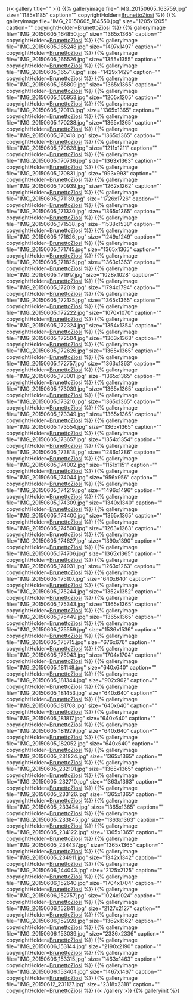 {{< gallery title="" >}}
{{% galleryimage file="IMG_20150605_163759.jpg" size="1185x1185" caption="" copyrightHolder=<a href="brunettoziosi.eu">BrunettoZiosi</a> %}}
{{% galleryimage file="IMG_20150605_164550.jpg" size="1205x1205" caption="" copyrightHolder=<a href="brunettoziosi.eu">BrunettoZiosi</a> %}}
{{% galleryimage file="IMG_20150605_164850.jpg" size="1365x1365" caption="" copyrightHolder=<a href="brunettoziosi.eu">BrunettoZiosi</a> %}}
{{% galleryimage file="IMG_20150605_165248.jpg" size="1497x1497" caption="" copyrightHolder=<a href="brunettoziosi.eu">BrunettoZiosi</a> %}}
{{% galleryimage file="IMG_20150605_165526.jpg" size="1355x1355" caption="" copyrightHolder=<a href="brunettoziosi.eu">BrunettoZiosi</a> %}}
{{% galleryimage file="IMG_20150605_165717.jpg" size="1429x1429" caption="" copyrightHolder=<a href="brunettoziosi.eu">BrunettoZiosi</a> %}}
{{% galleryimage file="IMG_20150605_165809.jpg" size="1365x1365" caption="" copyrightHolder=<a href="brunettoziosi.eu">BrunettoZiosi</a> %}}
{{% galleryimage file="IMG_20150605_165953.jpg" size="1205x1205" caption="" copyrightHolder=<a href="brunettoziosi.eu">BrunettoZiosi</a> %}}
{{% galleryimage file="IMG_20150605_170113.jpg" size="1365x1365" caption="" copyrightHolder=<a href="brunettoziosi.eu">BrunettoZiosi</a> %}}
{{% galleryimage file="IMG_20150605_170238.jpg" size="1365x1365" caption="" copyrightHolder=<a href="brunettoziosi.eu">BrunettoZiosi</a> %}}
{{% galleryimage file="IMG_20150605_170418.jpg" size="1365x1365" caption="" copyrightHolder=<a href="brunettoziosi.eu">BrunettoZiosi</a> %}}
{{% galleryimage file="IMG_20150605_170628.jpg" size="1211x1211" caption="" copyrightHolder=<a href="brunettoziosi.eu">BrunettoZiosi</a> %}}
{{% galleryimage file="IMG_20150605_170736.jpg" size="1363x1363" caption="" copyrightHolder=<a href="brunettoziosi.eu">BrunettoZiosi</a> %}}
{{% galleryimage file="IMG_20150605_170831.jpg" size="993x993" caption="" copyrightHolder=<a href="brunettoziosi.eu">BrunettoZiosi</a> %}}
{{% galleryimage file="IMG_20150605_170939.jpg" size="1262x1262" caption="" copyrightHolder=<a href="brunettoziosi.eu">BrunettoZiosi</a> %}}
{{% galleryimage file="IMG_20150605_171139.jpg" size="1726x1726" caption="" copyrightHolder=<a href="brunettoziosi.eu">BrunettoZiosi</a> %}}
{{% galleryimage file="IMG_20150605_171330.jpg" size="1365x1365" caption="" copyrightHolder=<a href="brunettoziosi.eu">BrunettoZiosi</a> %}}
{{% galleryimage file="IMG_20150605_171538.jpg" size="1538x1538" caption="" copyrightHolder=<a href="brunettoziosi.eu">BrunettoZiosi</a> %}}
{{% galleryimage file="IMG_20150605_171626.jpg" size="1249x1249" caption="" copyrightHolder=<a href="brunettoziosi.eu">BrunettoZiosi</a> %}}
{{% galleryimage file="IMG_20150605_171745.jpg" size="1365x1365" caption="" copyrightHolder=<a href="brunettoziosi.eu">BrunettoZiosi</a> %}}
{{% galleryimage file="IMG_20150605_171825.jpg" size="1363x1363" caption="" copyrightHolder=<a href="brunettoziosi.eu">BrunettoZiosi</a> %}}
{{% galleryimage file="IMG_20150605_171917.jpg" size="1028x1028" caption="" copyrightHolder=<a href="brunettoziosi.eu">BrunettoZiosi</a> %}}
{{% galleryimage file="IMG_20150605_172019.jpg" size="1794x1794" caption="" copyrightHolder=<a href="brunettoziosi.eu">BrunettoZiosi</a> %}}
{{% galleryimage file="IMG_20150605_172125.jpg" size="1365x1365" caption="" copyrightHolder=<a href="brunettoziosi.eu">BrunettoZiosi</a> %}}
{{% galleryimage file="IMG_20150605_172222.jpg" size="1070x1070" caption="" copyrightHolder=<a href="brunettoziosi.eu">BrunettoZiosi</a> %}}
{{% galleryimage file="IMG_20150605_172324.jpg" size="1354x1354" caption="" copyrightHolder=<a href="brunettoziosi.eu">BrunettoZiosi</a> %}}
{{% galleryimage file="IMG_20150605_172504.jpg" size="1363x1363" caption="" copyrightHolder=<a href="brunettoziosi.eu">BrunettoZiosi</a> %}}
{{% galleryimage file="IMG_20150605_172626.jpg" size="1365x1365" caption="" copyrightHolder=<a href="brunettoziosi.eu">BrunettoZiosi</a> %}}
{{% galleryimage file="IMG_20150605_172757.jpg" size="1363x1363" caption="" copyrightHolder=<a href="brunettoziosi.eu">BrunettoZiosi</a> %}}
{{% galleryimage file="IMG_20150605_173001.jpg" size="1365x1365" caption="" copyrightHolder=<a href="brunettoziosi.eu">BrunettoZiosi</a> %}}
{{% galleryimage file="IMG_20150605_173039.jpg" size="1365x1365" caption="" copyrightHolder=<a href="brunettoziosi.eu">BrunettoZiosi</a> %}}
{{% galleryimage file="IMG_20150605_173210.jpg" size="1365x1365" caption="" copyrightHolder=<a href="brunettoziosi.eu">BrunettoZiosi</a> %}}
{{% galleryimage file="IMG_20150605_173349.jpg" size="1365x1365" caption="" copyrightHolder=<a href="brunettoziosi.eu">BrunettoZiosi</a> %}}
{{% galleryimage file="IMG_20150605_173554.jpg" size="1365x1365" caption="" copyrightHolder=<a href="brunettoziosi.eu">BrunettoZiosi</a> %}}
{{% galleryimage file="IMG_20150605_173657.jpg" size="1354x1354" caption="" copyrightHolder=<a href="brunettoziosi.eu">BrunettoZiosi</a> %}}
{{% galleryimage file="IMG_20150605_173818.jpg" size="1286x1286" caption="" copyrightHolder=<a href="brunettoziosi.eu">BrunettoZiosi</a> %}}
{{% galleryimage file="IMG_20150605_174002.jpg" size="1151x1151" caption="" copyrightHolder=<a href="brunettoziosi.eu">BrunettoZiosi</a> %}}
{{% galleryimage file="IMG_20150605_174044.jpg" size="956x956" caption="" copyrightHolder=<a href="brunettoziosi.eu">BrunettoZiosi</a> %}}
{{% galleryimage file="IMG_20150605_174219.jpg" size="1496x1496" caption="" copyrightHolder=<a href="brunettoziosi.eu">BrunettoZiosi</a> %}}
{{% galleryimage file="IMG_20150605_174309.jpg" size="1340x1340" caption="" copyrightHolder=<a href="brunettoziosi.eu">BrunettoZiosi</a> %}}
{{% galleryimage file="IMG_20150605_174400.jpg" size="1365x1365" caption="" copyrightHolder=<a href="brunettoziosi.eu">BrunettoZiosi</a> %}}
{{% galleryimage file="IMG_20150605_174500.jpg" size="1263x1263" caption="" copyrightHolder=<a href="brunettoziosi.eu">BrunettoZiosi</a> %}}
{{% galleryimage file="IMG_20150605_174627.jpg" size="1390x1390" caption="" copyrightHolder=<a href="brunettoziosi.eu">BrunettoZiosi</a> %}}
{{% galleryimage file="IMG_20150605_174706.jpg" size="1365x1365" caption="" copyrightHolder=<a href="brunettoziosi.eu">BrunettoZiosi</a> %}}
{{% galleryimage file="IMG_20150605_174931.jpg" size="1263x1263" caption="" copyrightHolder=<a href="brunettoziosi.eu">BrunettoZiosi</a> %}}
{{% galleryimage file="IMG_20150605_175107.jpg" size="640x640" caption="" copyrightHolder=<a href="brunettoziosi.eu">BrunettoZiosi</a> %}}
{{% galleryimage file="IMG_20150605_175244.jpg" size="1352x1352" caption="" copyrightHolder=<a href="brunettoziosi.eu">BrunettoZiosi</a> %}}
{{% galleryimage file="IMG_20150605_175343.jpg" size="1365x1365" caption="" copyrightHolder=<a href="brunettoziosi.eu">BrunettoZiosi</a> %}}
{{% galleryimage file="IMG_20150605_175449.jpg" size="1365x1365" caption="" copyrightHolder=<a href="brunettoziosi.eu">BrunettoZiosi</a> %}}
{{% galleryimage file="IMG_20150605_175559.jpg" size="1536x1536" caption="" copyrightHolder=<a href="brunettoziosi.eu">BrunettoZiosi</a> %}}
{{% galleryimage file="IMG_20150605_175715.jpg" size="676x676" caption="" copyrightHolder=<a href="brunettoziosi.eu">BrunettoZiosi</a> %}}
{{% galleryimage file="IMG_20150605_175943.jpg" size="1704x1704" caption="" copyrightHolder=<a href="brunettoziosi.eu">BrunettoZiosi</a> %}}
{{% galleryimage file="IMG_20150605_181148.jpg" size="640x640" caption="" copyrightHolder=<a href="brunettoziosi.eu">BrunettoZiosi</a> %}}
{{% galleryimage file="IMG_20150605_181344.jpg" size="902x902" caption="" copyrightHolder=<a href="brunettoziosi.eu">BrunettoZiosi</a> %}}
{{% galleryimage file="IMG_20150605_181453.jpg" size="640x640" caption="" copyrightHolder=<a href="brunettoziosi.eu">BrunettoZiosi</a> %}}
{{% galleryimage file="IMG_20150605_181708.jpg" size="640x640" caption="" copyrightHolder=<a href="brunettoziosi.eu">BrunettoZiosi</a> %}}
{{% galleryimage file="IMG_20150605_181817.jpg" size="640x640" caption="" copyrightHolder=<a href="brunettoziosi.eu">BrunettoZiosi</a> %}}
{{% galleryimage file="IMG_20150605_181929.jpg" size="640x640" caption="" copyrightHolder=<a href="brunettoziosi.eu">BrunettoZiosi</a> %}}
{{% galleryimage file="IMG_20150605_182052.jpg" size="640x640" caption="" copyrightHolder=<a href="brunettoziosi.eu">BrunettoZiosi</a> %}}
{{% galleryimage file="IMG_20150605_231824.jpg" size="1365x1365" caption="" copyrightHolder=<a href="brunettoziosi.eu">BrunettoZiosi</a> %}}
{{% galleryimage file="IMG_20150605_232101.jpg" size="1365x1365" caption="" copyrightHolder=<a href="brunettoziosi.eu">BrunettoZiosi</a> %}}
{{% galleryimage file="IMG_20150605_232710.jpg" size="1363x1363" caption="" copyrightHolder=<a href="brunettoziosi.eu">BrunettoZiosi</a> %}}
{{% galleryimage file="IMG_20150605_233126.jpg" size="1365x1365" caption="" copyrightHolder=<a href="brunettoziosi.eu">BrunettoZiosi</a> %}}
{{% galleryimage file="IMG_20150605_233454.jpg" size="1365x1365" caption="" copyrightHolder=<a href="brunettoziosi.eu">BrunettoZiosi</a> %}}
{{% galleryimage file="IMG_20150605_233845.jpg" size="1363x1363" caption="" copyrightHolder=<a href="brunettoziosi.eu">BrunettoZiosi</a> %}}
{{% galleryimage file="IMG_20150605_234122.jpg" size="1365x1365" caption="" copyrightHolder=<a href="brunettoziosi.eu">BrunettoZiosi</a> %}}
{{% galleryimage file="IMG_20150605_234437.jpg" size="1365x1365" caption="" copyrightHolder=<a href="brunettoziosi.eu">BrunettoZiosi</a> %}}
{{% galleryimage file="IMG_20150605_234911.jpg" size="1342x1342" caption="" copyrightHolder=<a href="brunettoziosi.eu">BrunettoZiosi</a> %}}
{{% galleryimage file="IMG_20150606_144043.jpg" size="2125x2125" caption="" copyrightHolder=<a href="brunettoziosi.eu">BrunettoZiosi</a> %}}
{{% galleryimage file="IMG_20150606_152640.jpg" size="1704x1704" caption="" copyrightHolder=<a href="brunettoziosi.eu">BrunettoZiosi</a> %}}
{{% galleryimage file="IMG_20150606_152757.jpg" size="1024x1024" caption="" copyrightHolder=<a href="brunettoziosi.eu">BrunettoZiosi</a> %}}
{{% galleryimage file="IMG_20150606_152841.jpg" size="2127x2127" caption="" copyrightHolder=<a href="brunettoziosi.eu">BrunettoZiosi</a> %}}
{{% galleryimage file="IMG_20150606_152928.jpg" size="1362x1362" caption="" copyrightHolder=<a href="brunettoziosi.eu">BrunettoZiosi</a> %}}
{{% galleryimage file="IMG_20150606_153039.jpg" size="2336x2336" caption="" copyrightHolder=<a href="brunettoziosi.eu">BrunettoZiosi</a> %}}
{{% galleryimage file="IMG_20150606_153144.jpg" size="2190x2190" caption="" copyrightHolder=<a href="brunettoziosi.eu">BrunettoZiosi</a> %}}
{{% galleryimage file="IMG_20150606_153315.jpg" size="1463x1463" caption="" copyrightHolder=<a href="brunettoziosi.eu">BrunettoZiosi</a> %}}
{{% galleryimage file="IMG_20150606_153404.jpg" size="1467x1467" caption="" copyrightHolder=<a href="brunettoziosi.eu">BrunettoZiosi</a> %}}
{{% galleryimage file="IMG_20150612_231127.jpg" size="2318x2318" caption="" copyrightHolder=<a href="brunettoziosi.eu">BrunettoZiosi</a> %}}
{{< /gallery >}}
{{% galleryinit %}}
